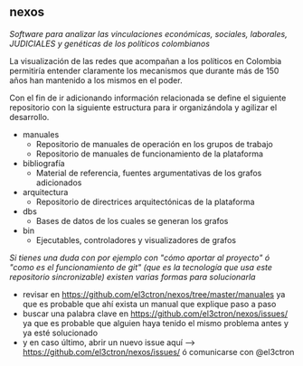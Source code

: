 ## nexos
*Software para analizar las vinculaciones económicas, sociales, laborales, JUDICIALES y genéticas de los políticos colombianos*

La visualización de las redes que acompañan a los políticos en Colombia permitiría entender claramente los mecanismos que durante más de 150 años han mantenido a los mismos en el poder.

Con el fin de ir adicionando información relacionada se define el siguiente repositorio con la siguiente estructura para ir organizándola y agilizar el desarrollo.

* manuales
  - Repositorio de manuales de operación en los grupos de trabajo
  - Repositorio de manuales de funcionamiento de la plataforma
* bibliografía
  - Material de referencia, fuentes argumentativas de los grafos adicionados
* arquitectura
  - Repositorio de directrices arquitectónicas de la plataforma
* dbs
  - Bases de datos de los cuales se generan los grafos
* bin
  - Ejecutables, controladores y visualizadores de grafos

*Si tienes una duda con por ejemplo con "cómo aportar al proyecto" ó "como es el funcionamiento de git" (que es la tecnología que usa este repositorio sincronizable) existen varias formas para solucionarla*

- revisar en https://github.com/el3ctron/nexos/tree/master/manuales ya que es probable que ahí exista un manual que explique paso a paso
- buscar una palabra clave en https://github.com/el3ctron/nexos/issues/ ya que es probable que alguien haya tenido el mismo problema antes y ya esté solucionado
- y en caso último, abrir un nuevo issue aquí --> https://github.com/el3ctron/nexos/issues/ ó comunicarse con @el3ctron
